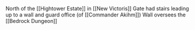 North of the [[Hightower Estate]] in [[New Victoris]]
Gate had stairs leading up to a wall and guard office (of [[Commander Akihm]])
Wall oversees the [[Bedrock Dungeon]]